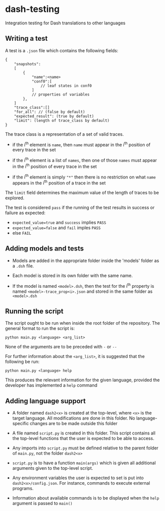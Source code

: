 # dash-testing
Integration testing for Dash translations to other languages


## Writing a test

A test is a `.json` file which contains the following fields:

```
{
    "snapshots":
    [
        {
            "name":<name>
            "conf0":[
                // leaf states in conf0
            ]
            // properties of variables
        },
    ]
    "trace_class":[]
    "for_all": // (false by default)
    "expected_result": (true by default)
    "limit": (length of trace_class by default)
}
```

The trace class is a representation of a set of valid traces.

- if the i<sup>th</sup> element is `name`, then `name` must appear in the i<sup>th</sup> position of every trace in the set

- if the i<sup>th</sup> element is a list of `names`, then one of those `names` must appear in the i<sup>th</sup> position of every trace in the set

- if the i<sup>th</sup> element is simply `"*"` then there is no restriction on what `name` appears in the i<sup>th</sup> position of a trace in the set

The `limit` field determines the maximum value of the length of traces to be explored.

The test is considered `pass` if the running of the test results in success or failure as expected:

- `expected_value=true` and `success` implies `PASS`
- `expected_value=false` and `fail` imples `PASS`
- else `FAIL`

## Adding models and tests

- Models are added in the appropriate folder inside the 'models' folder as a `.dsh` file.

- Each model is stored in its own folder with the same name.

- If the model is named `<model>.dsh`, then the test for the i<sup>th</sup> property is named `<model>-trace_prop<i>.json` and stored in the same folder as `<model>.dsh`

## Running the script

The script ought to be run when inside the root folder of the repository. The general format to run the script is:

```
python main.py <language> <arg_list>
```

None of the arguments are to be preceded with `-` or `--`

For further information about the `<arg_list>`, it is suggested that the following be run:

```
python main.py <language> help
```

This produces the relevant information for the given language, provided the developer has implemented a `help` command


## Adding language support

- A folder named `dash2<x>` is created at the top-level, where `<x>` is the target language. All modifications are done in this folder. No language-specific changes are to be made outside this folder

- A file named `script.py` is created in this folder. This script contains all the top-level functions that the user is expected to be able to access.

- Any imports into `script.py` must be defined relative to the parent folder of `main.py`, not the folder `dash2<x>`

- `script.py` is to have a function `main(args)` which is given all additional arguments given to the top-level script.

- Any environment variables the user is expected to set is put into `dash2<x>/config.json`. For instance, commands to execute external programs.

- Information about available commands is to be displayed when the `help` argument is passed to `main()`

